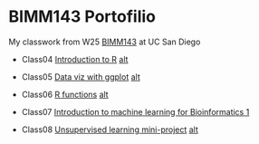 # BIMM143 Portofilio

My classwork from W25 [BIMM143](https://bioboot.github.io/bimm143_W25/) at UC San Diego

- Class04 [Introduction to R](class04/class04) [alt](https://htmlpreview.github.io/?https://raw.githubusercontent.com/bioboot/bimm142_github/refs/heads/main/class04/class04.html)

- Class05 [Data viz with ggplot](class05/class05) [alt](https://htmlpreview.github.io/?https://raw.githubusercontent.com/bioboot/bimm142_github/refs/heads/main/class05/class05.html)

- Class06 [R functions](class06/class06) [alt](https://htmlpreview.github.io/?https://raw.githubusercontent.com/bioboot/bimm142_github/refs/heads/main/class06/class06.html)

- Class07 [Introduction to machine learning for Bioinformatics 1](https://htmlpreview.github.io/?https://raw.githubusercontent.com/bioboot/bimm142_github/refs/heads/main/class07/class07.html)

- Class08 [Unsupervised learning mini-project](class08/class08) [alt](https://htmlpreview.github.io/?https://raw.githubusercontent.com/bioboot/bimm142_github/refs/heads/main/class08/class08.html)
